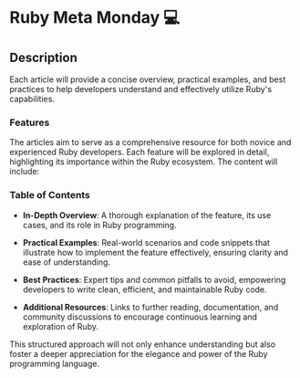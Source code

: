 # Ruby Meta Monday 💻

## Description

Each article will provide a concise overview, practical examples, and best practices to help developers understand and effectively utilize Ruby's capabilities. 

### Features

The articles aim to serve as a comprehensive resource for both novice and experienced Ruby developers. Each feature will be explored in detail, highlighting its importance within the Ruby ecosystem. The content will include:

### Table of Contents

- **In-Depth Overview**: A thorough explanation of the feature, its use cases, and its role in Ruby programming.

- **Practical Examples**: Real-world scenarios and code snippets that illustrate how to implement the feature effectively, ensuring clarity and ease of understanding.

- **Best Practices**: Expert tips and common pitfalls to avoid, empowering developers to write clean, efficient, and maintainable Ruby code.

- **Additional Resources**: Links to further reading, documentation, and community discussions to encourage continuous learning and exploration of Ruby.

This structured approach will not only enhance understanding but also foster a deeper appreciation for the elegance and power of the Ruby programming language.
